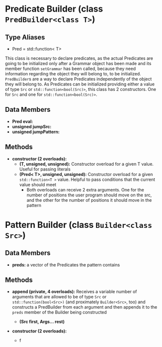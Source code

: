 # Predicate Builder (class ``PredBuilder<class T>``)

## Type Aliases
- Pred = std::function< T>

This class is necessary to declare predicates, as the actual Predicates are going to be initialized only after a Grammar object has been made and its member function ``setGrammar`` has been called, because they need information regarding the object they will belong to, to be initialized.
    ``PredBuilder``s are a way to declare Predicates independently of the object they will belong to.
    As Predicates can be initialized providing either a value of type ``Src`` or ``std::function<bool(Src)>``, this class has 2 constructors. One for ``Src`` and one for ``std::function<bool(Src)>``.

## Data Members

- **Pred eval:** 
- **unsigned jumpSrc:**
- **unsigned jumpPattern:**

## Methods

- **constructor (2 overloads):**
    - **(T, unsigned, unsigned):** Constructor overload for a given T value. Useful for passing literals
    - **(Pred< T>, unsigned, unsigned):** Constructor overload for a given ``std::function<T >`` value. Helpful to pass conditions that the current value should meet
        - Both overloads can receive 2 extra arguments. One for the number of positions the user program should move on the src, and the other for the number of positions it should move in the pattern

# Pattern Builder (class ``Builder<class Src>``)

## Data Members

- **preds:** a vector of the Predicates the pattern contains 

## Methods

- **append (private, 4 overloads):** Receives a variable number of arguments that are allowed to be of type ``Src`` or ``std::function(bool<Src>)`` (and proximately ``Builder<Src>``, too) and constructs a PredBuilder from each argument and then appends it to the ``preds`` member of the Builder being constructed
    - **(Src first, Args... rest)**

- **constructor (2 overloads):**
    - f


